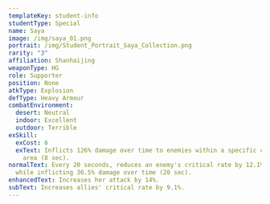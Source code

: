 ```yaml
---
templateKey: student-info
studentType: Special
name: Saya
image: /img/saya_01.png
portrait: /img/Student_Portrait_Saya_Collection.png
rarity: "3"
affiliation: Shanhaijing
weaponType: HG
role: Supporter
position: None
atkType: Explosion
defType: Heavy Armour
combatEnvironment:
  desert: Neutral
  indoor: Excellent
  outdoor: Terrible
exSkill:
  exCost: 6
  exText: Inflicts 126% damage over time to enemies within a specific circular
    area (8 sec).
normalText: Every 20 seconds, reduces an enemy's critical rate by 12.1% (20 sec)
  while inflicting 36.5% damage over time (20 sec).
enhancedText: Increases her attack by 14%.
subText: Increases allies' critical rate by 9.1%.
---
```

